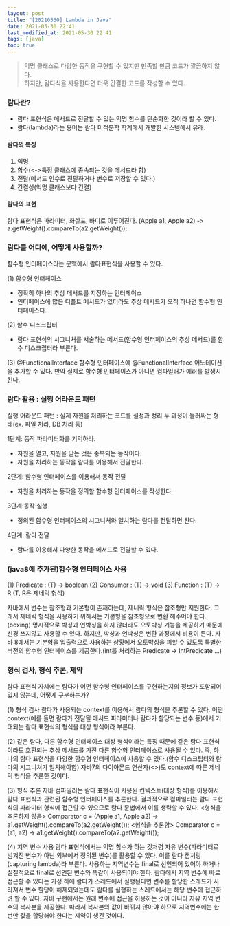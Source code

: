 ```yaml
---
layout: post
title: "[20210530] Lambda in Java"
date: 2021-05-30 22:41
last_modified_at: 2021-05-30 22:41
tags: [java]
toc: true
---
```


> 익명 클래스로 다양한 동작을 구현할 수 있지만 만족할 만큼 코드가 깔끔하지 않다.  
> 하지만, 람다식을 사용한다면 더욱 간결한 코드를 작성할 수 있다.

### 람다란?

- 람다 표현식은 메서드로 전달할 수 있는 익명 함수를 단순화한 것이라 할 수 있다.
- 람다(lambda)라는 용어는 람다 미적분학 학계에서 개발한 시스템에서 유래.

#### 람다의 특징

1. 익명
2. 함수(<->특정 클래스에 종속되는 것을 메서드라 함)
3. 전달(메서드 인수로 전달하거나 변수로 저장할 수 있다.)
4. 간결성(익명 클래스보다 간결)

#### 람다의 표현

람다 표현식은 파라미터, 화살표, 바디로 이루어진다.
(Apple a1, Apple a2) -> a.getWeight().compareTo(a2.getWeight());

### 람다를 어디에, 어떻게 사용할까?

함수형 인터페이스라는 문맥에서 람다표현식을 사용할 수 있다.

(1) 함수형 인터페이스

- 정확히 하나의 추상 메서드를 지정하는 인터페이스
- 인터페이스에 많은 디폴트 메서드가 있더라도 추상 메서드가 오직 하나면 함수형 인터페이스다.

(2) 함수 디스크립터

- 람다 표현식의 시그니처를 서술하는 메서드(함수형 인터페이스의 추상 메서드)를 함수 디스크립터라 부른다.

(3) @FunctionalInterface
함수형 인터페이스에 @FunctionalInterface 어노테이션을 추가할 수 있다.
만약 실제로 함수형 인터페이스가 아니면 컴파일러가 에러를 발생시킨다.

### 람다 활용 : 실행 어라운드 패턴

실행 어라운드 패턴 : 실제 자원을 처리하는 코드를 설정과 정리 두 과정이 둘러싸는 형태(ex. 파일 처리, DB 처리 등)

1단계: 동작 파라미터화를 기억하라.

- 자원을 열고, 자원을 닫는 것은 중복되는 동작이다.
- 자원을 처리하는 동작을 람다를 이용해서 전달한다.

2단계: 함수형 인터페이스를 이용해서 동작 전달

- 자원을 처리하는 동작을 정의할 함수형 인터페이스를 작성한다.

3단계:동작 실행

- 정의된 함수형 인터페이스의 시그니처와 일치하는 람다를 전달하면 된다.

4단계: 람다 전달

- 람다를 이용해서 다양한 동작을 메서드로 전달할 수 있다.

### (java8에 추가된)함수형 인터페이스 사용

(1) Predicate : (T) -> boolean
(2) Consumer : (T) -> void
(3) Function : (T) -> R (T, R은 제네릭 형식)

자바에서 변수는 참조형과 기본형이 존재하는데, 제네릭 형식은 참조형만 지원한다.
그래서 제네릭 형식을 사용하기 위해서는 기본형을 참조형으로 변환 해주어야 한다.(boxing)
명시적으로 박싱과 언박싱을 하지 않더라도 오토박싱 기능을 제공하기 때문에 신경 쓰지않고 사용할 수 있다. 하지만, 박싱과 언박싱은 변환 과정에서 비용이 든다.
자바 8에서는 기본형을 입출력으로 사용하는 상황에서 오토박싱을 피할 수 있도록 특별한 버전의 함수형 인터페이스를 제공한다.(int를 처리하는 Predicate -> IntPredicate ...)

### 형식 검사, 형식 추론, 제약

람다 표현식 자체에는 람다가 어떤 함수형 인터페이스를 구현하는지의 정보가 포함되어 있지 않는데, 어떻게 구분하는가?

(1) 형식 검사
람다가 사용되는 context를 이용해서 람다의 형식을 추론할 수 있다.
어떤 context(예를 들면 람다가 전달될 메서드 파라미터나 람다가 할당되는 변수 등)에서 기대되는 람다 표현식의 형식을 대상 형식이라 부른다.

(2) 같은 람다, 다른 함수형 인터페이스
대상 형식이라는 특징 때문에 같은 람다 표현식이라도 호환되는 추상 메서드를 가진 다른 함수형 인터페이스로 사용될 수 있다.
즉, 하나의 람다 표현식을 다양한 함수형 인터페이스에 사용할 수 있다.(함수 디스크립터와 람다의 시그니처가 일치해야함)
자바7의 다이아몬드 연산자(<>)도 context에 따른 제네릭 형식을 추론한 것이다.

(3) 형식 추론
자바 컴파일러는 람다 표현식이 사용된 컨텍스트(대상 형식)를 이용해서 람다 표현식과 관련된 함수형 인터페이스를 추론한다.
결과적으로 컴파일러는 람다 표현식의 파라미터 형식에 접근할 수 있으므로 람다 문법에서 이를 생략할 수 있다.
<형식을 추론하지 않음>
Comparator<Apple> c = (Apple a1, Apple a2) -> a1.getWeight().compareTo(a2.getWeight());
<형식을 추론함>
Comparator<Apple> c = (a1, a2) -> a1.getWeight().compareTo(a2.getWeight());

(4) 지역 변수 사용
람다 표현식에서는 익명 함수가 하는 것처럼 자유 변수(파라미터로 넘겨진 변수가 아닌 외부에서 정의된 변수)를 활용할 수 있다. 이를 람다 캡처링(capturing lambda)라 부른다.
사용하는 지역변수는 final로 선언되어 있어야 하거나 실질적으로 final로 선언된 변수와 똑같이 사용되어야 한다.
람다에서 지역 변수에 바로 접근할 수 있다는 가정 하에 람다가 스레드에서 실행된다면 변수를 할당한 스레드가 사라져서 변수 할당이 해제되었는데도 람다를 실행하는 스레드에서는 해당 변수에 접근하려 할 수 있다.
자바 구현에서는 원래 변수에 접근을 허용하는 것이 아니라 자유 지역 변수의 복사본을 제공한다. 따라서 복사본의 값이 바뀌지 않아야 하므로 지역변수에는 한 번만 값을 할당해야 한다는 제약이 생긴 것이다.
